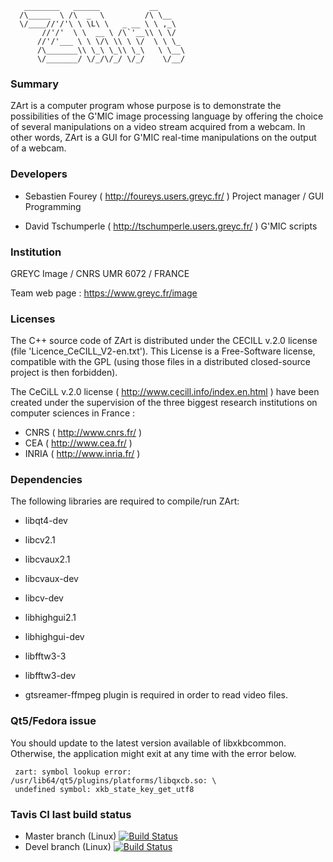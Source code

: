 ```
   ________   ______           __
  /\_____  \ /\  _  \         /\ \__
  \/____//'/'\ \ \L\ \   _ __ \ \ ,_\
       //'/'  \ \  __ \ /\`'__\\ \ \/
      //'/'___ \ \ \/\ \\ \ \/  \ \ \_
      /\_______\\ \_\ \_\\ \_\   \ \__\
      \/_______/ \/_/\/_/ \/_/    \/__/

```

### Summary


ZArt is a computer program whose purpose is to demonstrate the possibilities of
the G'MIC image processing language by offering the choice of several
manipulations on a video stream acquired from a webcam. In other words, ZArt is
a GUI for G'MIC real-time manipulations on the output of a webcam.

### Developers

 * Sebastien Fourey ( http://foureys.users.greyc.fr/ )
   Project manager / GUI Programming

 * David Tschumperle ( http://tschumperle.users.greyc.fr/ )
   G'MIC scripts

### Institution

 GREYC Image / CNRS UMR 6072 / FRANCE

 Team web page : https://www.greyc.fr/image

### Licenses

 The C++ source code of ZArt is distributed under the CECILL v.2.0 license (file
 'Licence_CeCILL_V2-en.txt').  This License is a Free-Software license,
 compatible with the GPL (using those files in a distributed closed-source
 project is then forbidden).

 The CeCiLL v.2.0 license ( http://www.cecill.info/index.en.html ) have been
 created under the supervision of the three biggest research institutions on
 computer sciences in France :

   * CNRS  ( http://www.cnrs.fr/ )
   * CEA   ( http://www.cea.fr/ )
   * INRIA ( http://www.inria.fr/ )

### Dependencies

The following libraries are required to compile/run ZArt:

 * libqt4-dev
 * libcv2.1
 * libcvaux2.1
 * libcvaux-dev
 * libcv-dev
 * libhighgui2.1
 * libhighgui-dev
 * libfftw3-3
 * libfftw3-dev

 * gtsreamer-ffmpeg plugin is required in order to read video files.

### Qt5/Fedora issue

 You should update to the latest version available of libxkbcommon. Otherwise,
 the application might exit at any time with the error below.

```
 zart: symbol lookup error: /usr/lib64/qt5/plugins/platforms/libqxcb.so: \
 undefined symbol: xkb_state_key_get_utf8
```

### Tavis CI last build status

 * Master branch (Linux) [![Build Status](https://api.travis-ci.org/c-koi/zart.svg?branch=master)](https://travis-ci.org/c-koi/zart)
 * Devel branch (Linux) [![Build Status](https://api.travis-ci.org/c-koi/zart.svg?branch=devel)](https://travis-ci.org/c-koi/zart)
